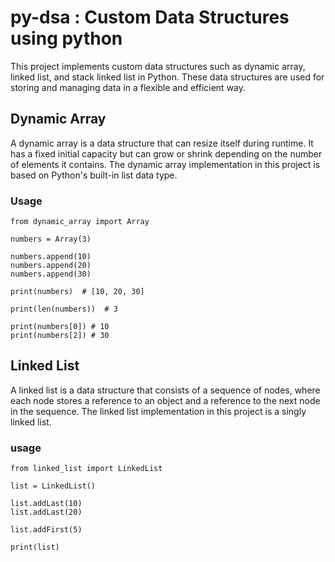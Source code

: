 # py-dsa : Custom Data Structures using python
This project implements custom data structures such as dynamic array, linked list, and stack linked list in Python. These data structures are used for storing and managing data in a flexible and efficient way.

## Dynamic Array
A dynamic array is a data structure that can resize itself during runtime. 
It has a fixed initial capacity but can grow or shrink depending on the number of elements it contains. 
The dynamic array implementation in this project is based on Python's built-in list data type.

### Usage
```
from dynamic_array import Array

numbers = Array(3)

numbers.append(10)
numbers.append(20)
numbers.append(30)

print(numbers)  # [10, 20, 30]

print(len(numbers))  # 3

print(numbers[0]) # 10
print(numbers[2]) # 30

```

## Linked List
A linked list is a data structure that consists of a sequence of nodes, where each node stores a reference to an object and a reference to the next node in the sequence. The linked list implementation in this project is a singly linked list.

### usage
```
from linked_list import LinkedList

list = LinkedList()

list.addLast(10)
list.addLast(20)

list.addFirst(5)

print(list)
```
